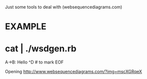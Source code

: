 Just some tools to deal with (websequencediagrams.com)

# EXAMPLE
  # cat | ./wsdgen.rb 
  A->B: Hello
  ^D # to mark EOF

  Opening http://www.websequencediagrams.com/?img=mscXGRqeX

